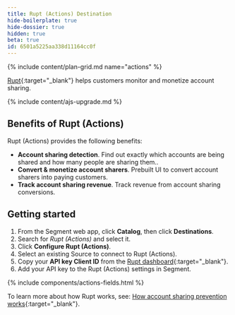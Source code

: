 ```yaml
---
title: Rupt (Actions) Destination
hide-boilerplate: true
hide-dossier: true
hidden: true
beta: true
id: 6501a5225aa338d11164cc0f
---
```


{% include content/plan-grid.md name="actions" %}

[Rupt](https://rupt.dev?utm_source=segment.com&utm_medium=docs&utm_campaign=partners){:target="_blank"} helps customers monitor and monetize account sharing.

{% include content/ajs-upgrade.md %}

## Benefits of Rupt (Actions)

Rupt (Actions) provides the following benefits:

- **Account sharing detection**. Find out exactly which accounts are being shared and how many people are sharing them..
- **Convert & monetize account sharers**. Prebuilt UI to convert account sharers into paying customers.
- **Track account sharing revenue**. Track revenue from account sharing conversions.

## Getting started

1. From the Segment web app, click **Catalog**, then click **Destinations**.
2. Search for *Rupt (Actions)* and select it.
3. Click **Configure Rupt (Actions)**.
4. Select an existing Source to connect to Rupt (Actions).
5. Copy your **API key Client ID** from the [Rupt dashboard](https://dashboard.rupt.dev?utm_source=segment.com&utm_medium=docs&utm_campaign=partners){:target="_blank"}.
6. Add your API key to the Rupt (Actions) settings in Segment.

{% include components/actions-fields.html %}

To learn more about how Rupt works, see: [How account sharing prevention works](https://www.rupt.dev/docs/how-account-sharing-prevention-works?utm_source=segment.com&utm_medium=docs&utm_campaign=partners){:target="_blank"}.
